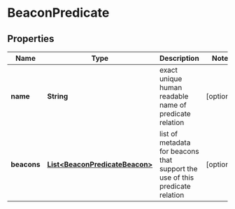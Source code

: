 
# BeaconPredicate

## Properties
Name | Type | Description | Notes
------------ | ------------- | ------------- | -------------
**name** | **String** | exact unique human readable name of predicate relation  |  [optional]
**beacons** | [**List&lt;BeaconPredicateBeacon&gt;**](BeaconPredicateBeacon.md) | list of metadata for beacons that support the use of this predicate relation  |  [optional]



